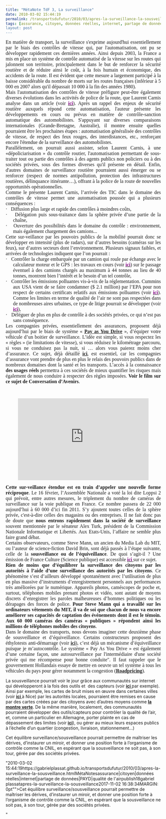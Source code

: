 ```yaml
---
title: "MétaNote TdF 3, La surveillance"
date: 2010-03-02 15:44:19
permalink: /transportsdufutur/2010/03/apres-la-surveillance-la-sousveillance.html
tags: [assurance, citoyen, données réelles, internet, partage de données, PAYD, qualité de l'air]
layout: post
---
```


<p class="MsoNormal" style="TEXT-ALIGN: justify; MARGIN: 0pt"><span style="FONT-FAMILY: Calibri"><font size="3">En matière de transport, la surveillance s'exprime aujourd'hui essentiellement par le biais des contrôles de vitesse qui, par l'automatisation, ont pu se développer rapidement ces dernières années. Ainsi depuis 2003, la France a mis en place un système de contrôle automatisé de la vitesse sur les routes qui jalonnent son territoire, principalement dans le but de renforcer la sécurité routière et de réduire ainsi le coût, à la fois humain et économique, des accidents de la route. Il est évident que cette mesure a largement participé à la baisse considérable du nombre de morts sur les routes françaises (inférieur à 5 000 en 2007 alors qu'il dépassait 10 000 à la fin des années 1980).<o:p></o:p></font></span></p> <p class="MsoNormal" style="TEXT-ALIGN: justify; MARGIN: 0pt"><span style="FONT-FAMILY: Calibri"><o:p><font size="3"></font></o:p></span></p> <p class="MsoNormal" style="TEXT-ALIGN: justify; MARGIN: 0pt"><span style="FONT-FAMILY: Calibri"><font size="3">Mais l'automatisation des contrôles de vitesse préfigure peut-être également diverses évolutions dans les activités de police de la route, que Laurent Carnis analyse dans un article (voir <strong><span style="text-decoration: underline"><a href="http://www.futuribles-revue.com/index.php?option=article&access=doi&doi=10.1051/futur/200935325"><font color="#800080">ici</font></a></span></strong>). Après un rappel des enjeux de sécurité routière auxquels répond cette automatisation, l'auteur présente les développements en cours ou prévus en matière de contrôle-sanction automatique des automobilistes. S'appuyant sur diverses comparaisons internationales (Grande-Bretagne, Australie), il montre ensuite quelles pourraient être les prochaines étapes : automatisation généralisée des contrôles de vitesse, de respect des feux rouges, des interdistances, etc., renforçant encore l'étendue de la surveillance des automobilistes.</font></span></p> <p class="MsoNormal" style="TEXT-ALIGN: justify; MARGIN: 0pt"><span style="FONT-FAMILY: Calibri"><font size="3"></font></span></p>   <!--more-->  <p class="MsoNormal" style="TEXT-ALIGN: justify; MARGIN: 0pt"><span style="FONT-FAMILY: Calibri"><font size="3">Parallèlement, on pourrait aussi assister, selon Laurent Carnis, à une «dépoliciarisation » du contrôle routier, l'automatisation permettant de sous-traiter tout ou partie des contrôles à des agents publics non policiers ou à des sociétés privées, sous des formes diverses qu'il présente en détail. Enfin, d'autres domaines de surveillance routière pourraient aussi émerger ou se renforcer (respect de normes antipollution, protection des infrastructures routières, délinquance itinérante…), offrant à la police de la route de nouvelles opportunités opérationnelles.<o:p></o:p></font></span></p> <p class="MsoNormal" style="TEXT-ALIGN: justify; MARGIN: 0pt"><span style="FONT-FAMILY: Calibri"><o:p><font size="3"></font></o:p></span></p> <p class="MsoNormal" style="TEXT-ALIGN: justify; MARGIN: 0pt"><span style="FONT-FAMILY: Calibri"><font size="3">Comme le présente Laurent Carnis, l’arrivée des TIC dans le domaine des contrôles de vitesse permet une automatisation poussée qui a plusieurs conséquences :<o:p></o:p></font></span></p> <p class="MsoNormal" style="TEXT-ALIGN: justify; TEXT-INDENT: -18pt; MARGIN: 0pt 0pt 0pt 18pt; mso-list: l1 level1 lfo1; tab-stops: list 18.0pt"><span style="FONT-FAMILY: Symbol; mso-fareast-font-family: Symbol; mso-bidi-font-family: Symbol"><span style="mso-list: Ignore"><font size="3">·</font><span style="FONT: 7pt 'Times New Roman'">     </span></span></span><span dir="ltr"><span style="FONT-FAMILY: Calibri"><font size="3">Diffusion plus large et rapide des contrôles à moindres coûts,<o:p></o:p></font></span></span></p> <p class="MsoNormal" style="TEXT-ALIGN: justify; TEXT-INDENT: -18pt; MARGIN: 0pt 0pt 0pt 18pt; mso-list: l1 level1 lfo1; tab-stops: list 18.0pt"><span style="FONT-FAMILY: Symbol; mso-fareast-font-family: Symbol; mso-bidi-font-family: Symbol"><span style="mso-list: Ignore"><font size="3">·</font><span style="FONT: 7pt 'Times New Roman'">     </span></span></span><span dir="ltr"><span style="FONT-FAMILY: Calibri"><font size="3">Délégation puis sous-traitance dans la sphère privée d’une partie de la chaîne,<o:p></o:p></font></span></span></p> <p class="MsoNormal" style="TEXT-ALIGN: justify; TEXT-INDENT: -18pt; MARGIN: 0pt 0pt 0pt 18pt; mso-list: l1 level1 lfo1; tab-stops: list 18.0pt"><span style="FONT-FAMILY: Symbol; mso-fareast-font-family: Symbol; mso-bidi-font-family: Symbol"><span style="mso-list: Ignore"><font size="3">·</font><span style="FONT: 7pt 'Times New Roman'">     </span></span></span><span dir="ltr"><span style="FONT-FAMILY: Calibri"><font size="3">Ouverture des possibilités dans le domaine du contrôle : environnement, mais également chargement des camions...<o:p></o:p></font></span></span></p> <p class="MsoNormal" style="TEXT-ALIGN: justify; MARGIN: 0pt"><span style="FONT-FAMILY: Calibri"><o:p><font size="3"></font></o:p></span></p> <p class="MsoNormal" style="TEXT-ALIGN: justify; MARGIN: 0pt"><span style="FONT-FAMILY: Calibri"><font size="3">Cette sur-veillance par les pouvoirs publics de la mobilité pourrait donc se développer en intensité (plus de radars), sur d’autres besoins (caméras sur les feux), sur d’autres secteurs dont l’environnement. Plusieurs signaux faibles, et arrivées de technologies indiquent que l’on pourrait :<o:p></o:p></font></span></p> <p class="MsoNormal" style="TEXT-ALIGN: justify; TEXT-INDENT: -18pt; MARGIN: 0pt 0pt 0pt 18pt; mso-list: l0 level1 lfo2; tab-stops: list 18.0pt"><span style="FONT-FAMILY: Symbol; mso-fareast-font-family: Symbol; mso-bidi-font-family: Symbol"><span style="mso-list: Ignore"><font size="3">·</font><span style="FONT: 7pt 'Times New Roman'">     </span></span></span><span dir="ltr"><span style="FONT-FAMILY: Calibri"><font size="3">Contrôler la charge embarquée par un camion qui roule par échange avec le calculateur moteur et le GPS : les travaux en cours (voir <strong><span style="text-decoration: underline"><a href="http://www.cnt.fr/UserFiles/File/dossiers/44%20tonnes/CNT%2044T%20mot%20du%20President%2001oct2009.pdf"><font color="#800080">ici</font></a></span></strong>) sur le passage éventuel à des camions chargés au maximum à 44 tonnes au lieu de 40 tonnes, montrent bien l’intérêt et le besoin d’un tel contrôle,<o:p></o:p></font></span></span></p> <p class="MsoNormal" style="TEXT-ALIGN: justify; TEXT-INDENT: -18pt; MARGIN: 0pt 0pt 0pt 18pt; mso-list: l0 level1 lfo2; tab-stops: list 18.0pt"><span style="FONT-FAMILY: Symbol; mso-fareast-font-family: Symbol; mso-bidi-font-family: Symbol"><span style="mso-list: Ignore"><font size="3">·</font><span style="FONT: 7pt 'Times New Roman'">     </span></span></span><span dir="ltr"><span style="FONT-FAMILY: Calibri"><font size="3">Contrôler les émissions polluantes vis-à-vis de la réglementation. Cummins aux USA vient de se faire condamner ($ 2.1 million) par l’EPA pour non respect de certains certificats relatifs aux émissions polluantes (voir <strong><span style="text-decoration: underline"><a href="http://www.dieselnet.com/news/2010/02cummins.php"><font color="#800080">ici</font></a></span></strong>). Comme les limites en terme de qualité de l’air ne sont pas respectées dans de nombreuses aires urbaines, ce type de litige pourrait se développer (voir <strong><span style="text-decoration: underline"><a href="http://europa.eu/rapid/pressReleasesAction.do?reference=IP/09/1079&format=HTML&aged=0&language=FR&guiLanguage=fr"><font color="#800080">ici</font></a></span></strong>),<o:p></o:p></font></span></span></p> <p class="MsoNormal" style="TEXT-ALIGN: justify; TEXT-INDENT: -18pt; MARGIN: 0pt 0pt 0pt 18pt; mso-list: l0 level1 lfo2; tab-stops: list 18.0pt"><span style="FONT-FAMILY: Symbol; mso-fareast-font-family: Symbol; mso-bidi-font-family: Symbol"><span style="mso-list: Ignore"><font size="3">·</font><span style="FONT: 7pt 'Times New Roman'">     </span></span></span><span dir="ltr"><span style="FONT-FAMILY: Calibri"><font size="3">Déléguer de plus en plus de contrôle à des sociétés privées, ce qui n’est pas sans conséquence.<o:p></o:p></font></span></span></p> <p class="MsoNormal" style="TEXT-ALIGN: justify; MARGIN: 0pt"><span style="FONT-FAMILY: Calibri"><o:p><font size="3"></font></o:p></span></p> <p align="center" class="MsoNormal" style="TEXT-ALIGN: justify; MARGIN: 0pt"><span style="FONT-FAMILY: Calibri"><font size="3">Les compagnies privées, essentiellement des assurances, proposent déjà aujourd’hui par le biais de système « <strong><span style="text-decoration: underline"><a href="http://www.payd.fr/">Pay as You Drive</a></span></strong> », d’équiper votre véhicule d’un boitier de surveillance. L’idée est simple, si vous respectez les « règles » (ie limitations de vitesse), si vous réduisez le kilométrage parcouru, si vous ne conduisez pas la nuit, si … alors vous paierez moins cher d’assurance. Ce sujet, déjà détaillé <strong><span style="text-decoration: underline"><a href="https://gabrielplassat.github.io/transportsdufutur/2009/11/le-passage-de-lobjet-vehicule-aux-services-de-mobilite-une-chance.html">ici</a></span></strong>, est essentiel, car les compagnies d’assurance vont prendre de plus en plus le relais des pouvoirs publics dans de nombreux domaines dont la santé et les transports. L’accès à la connaissance <strong>des usages réels</strong> permettra à ces sociétés de mieux quantifier les risques mais également de nous conduire à respecter des règles imposées. <strong>Voir le film sur ce sujet de Conversation d’Avenirs</strong>.</font></span></p> <p style="TEXT-ALIGN: center"> </p> <p style="text-align: center"><iframe frameborder="no" framespacing="0" height="265" scrolling="no" src="http://videos.publicsenat.fr/vodiFrame.php?idE=56585" valign="top" width="424">  </iframe></p> <p></p> <p class="MsoNormal" style="TEXT-ALIGN: justify; MARGIN: 0pt"><font size="3"><strong><span style="FONT-FAMILY: Calibri">Cette sur-veillance étendue est en train d’appeler une nouvelle forme réciproque</span></strong><span style="FONT-FAMILY: Calibri">. Le 16 février, l’Assemblée Nationale a voté la loi dite Loppsi 2 qui prévoit, entre autres mesures, le triplement du nombre de caméras de surveillance sur la voie publique en France. Ce nombre passera de 22 000 aujourd’hui à 60 000 d’ici fin 2011. S’y ajoutent toutes celles de la sphère privée, c'est-à-dire celles des magasins ou des entreprises. Il ne fait donc pas de doute que <strong>nous entrons rapidement dans la société de surveillance</strong> souvent mentionnée par le sénateur Alex Turk, président de la Commission Nationale Informatique et Libertés. Aux Etats-Unis, l’affaire ne semble plus faire grand débat. <o:p></o:p></span></font></p> <p class="MsoNormal" style="TEXT-ALIGN: justify; MARGIN: 0pt"><span style="FONT-FAMILY: Calibri"><o:p><font size="3"></font></o:p></span></p> <p class="MsoNormal" style="TEXT-ALIGN: justify; MARGIN: 0pt"><span style="FONT-FAMILY: Calibri"><font size="3">Certains observateurs, comme Steve Mann, un ancien du Media Lab du MIT, ou l’auteur de science-fiction David Brin, sont déjà passés à l’étape suivante, celle de la <strong>sousveillance ou de l’équiveillance</strong>. De quoi s’agit-il ? Une émission de France Culture (Science publique) est accessible <strong><span style="text-decoration: underline"><a href="http://ondemand.tv-radio.com/france_culture/SCIENCE_PUBLIQUE/SCIENCE_PUBLIQUE20100226.ram"><font color="#800080">ici<span style="font-weight: normal"> </span></font></a></span></strong>sur ce sujet.<o:p></o:p></font></span></p> <p class="MsoNormal" style="TEXT-ALIGN: justify; MARGIN: 0pt"><span style="FONT-FAMILY: Calibri"><o:p><font size="3"></font></o:p></span></p> <p class="MsoNormal" style="TEXT-ALIGN: justify; MARGIN: 0pt"><font size="3"><strong><span style="FONT-FAMILY: Calibri">Rien de moins que d’équilibrer la surveillance des citoyens par les autorités à l’aide d’une surveillance des autorités par les citoyens</span></strong><span style="FONT-FAMILY: Calibri">. Ce phénomène s’est d’ailleurs développé spontanément avec l’utilisation de plus en plus massive d’instruments d’enregistrement personnels aux performances très améliorées par le numérique. Appareils photos, caméscopes de poche et, surtout, téléphones mobiles prenant photos et vidéo, sont autant de moyens discrets d’enregistrer les paroles malheureuses d’hommes politiques ou les dérapages des forces de police. <strong>Pour Steve Mann qui a travaillé sur les ordinateurs vêtements du MIT, il va de soi que chacun de nous va encore améliorer ses capacités de captation des événements dont il est le témoin. Aux 60 000 caméras des caméras « publiques » répondent ainsi les millions de téléphones mobiles des citoyens</strong>. <o:p></o:p></span></font></p> <p class="MsoNormal" style="TEXT-ALIGN: justify; MARGIN: 0pt"><span style="FONT-FAMILY: Calibri"><o:p><font size="3"></font></o:p></span></p> <p class="MsoNormal" style="TEXT-ALIGN: justify; MARGIN: 0pt"><span style="FONT-FAMILY: Calibri"><font size="3">Dans le domaine des transports, nous devons imaginer cette deuxième phase de sousveillance et d’équiveillance. Certains constructeurs proposent des éthylotests anti-démarrage (voir <strong><span style="text-decoration: underline"><a href="https://gabrielplassat.github.io/transportsdufutur/2009/11/le-passage-de-lobjet-vehicule-aux-services-de-mobilite-une-chance.html">ici</a></span></strong>), c’est déjà un mécanisme d’équiveillance puisque je m’autocontrôle. Le système « Pay As You Drive » est également d’une certaine façon, une autosurveillance par l'intermédiaire d'une société privée qui me récompense pour bonne conduite". Il faut rappeler que le gouvernement Hollandais essaye de mettre en oeuvre un tel système à tous les véhicules du pays pour gérer notamment la congestion (<strong><span style=""text-decoration: underline""><a href=""http://www.ertico.com/en/news/ertico_newsroom/news_update_on_the_dutch_road_pricing_project.htm"" target=""_blank"">Roadpricing</a></span></strong>).</font></span></p> <p class=""MsoNormal"" style=""TEXT-ALIGN: justify MARGIN: 0pt""><span style=""FONT-FAMILY: Calibri""><font size=""3"">La sousveillance pourrait voir le jour grâce aux communautés sur internet qui développeront à la fois des outils et <span style=""mso-spacerun: yes""> </span>des capteurs (voir <strong><span style=""text-decoration: underline""><a href=""http://www.lamontreverte.org/"">ici<span style=""font-weight: normal""> </span></a></span></strong>par exemple). Ainsi par exemple, les cartes de bruit mises en œuvre dans certaines villes (voir <strong><span style=""text-decoration: underline""><a href=""http://auditorium.nicecotedazur.org/""><font color=""#800080"">ici<span style=""font-weight: normal""> </span></font></a></span></strong>à Nice) par les autorités locales, pourraient être remises en cause par des cartes créées par des citoyens avec d’autres moyens comme <strong><span style=""text-decoration: underline""><a href=""http://www.lamontreverte.org/"">la montre verte</a></span></strong>. De la même manière, localement, des communautés pourraient développer des outils/capteurs pour contrôler la qualité de l’air, et, comme un particulier en Allemagne, porter plainte en cas de dépassement des limites (voir <strong><span style=""text-decoration: underline""><a href=""http://curia.europa.eu/fr/actu/communiques/cp08/aff/cp080058fr.pdf"">ici</a></span></strong>), ou gérer au mieux leurs espaces publics à l’échelle d’un quartier (congestion, livraison, stationnement…)<o:p></o:p></font></span></p> <p class=""MsoNormal"" style=""TEXT-ALIGN: justify MARGIN: 0pt""><span style=""FONT-FAMILY: Calibri""><o:p><font size=""3""></font></o:p></span></p> <p class=""MsoNormal"" style=""TEXT-ALIGN: justify MARGIN: 0pt""><span style=""FONT-FAMILY: Calibri""><font size=""3"">Cet équilibre surveillance/sousveillance pourrait permettre de maîtriser les dérives, d’instaurer un miroir, et donner une position forte à l’organisme de contrôle comme la CNIL, en espérant que la sousveillance ne soit pas, à son tour, gérée par des sociétés privées.<o:p></o:p></font></span></p>"2010-03-02 15:44:19https://gabrielplassat.github.io/transportsdufutur/2010/03/apres-la-surveillance-la-sousveillance.htmlMétaNotesassurance|citoyen|données réelles|internet|partage de données|PAYD|qualité de l'airpublish18gabriel plassatapres-la-surveillance-la-sousveillance2017-11-02 16:38:34MARGIN: 0pt""><span style=""FONT-FAMILY: Calibri""><font size=""3"">Cet équilibre surveillance/sousveillance pourrait permettre de maîtriser les dérives, d’instaurer un miroir, et donner une position forte à l’organisme de contrôle comme la CNIL, en espérant que la sousveillance ne soit pas, à son tour, gérée par des sociétés privées.<o:p></o:p></font></span></p>"
